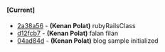 
#### [Current]

#### 
 * [2a38a56](../../commit/2a38a56) - __(Kenan Polat)__ rubyRailsClass
 * [d12fcb7](../../commit/d12fcb7) - __(Kenan Polat)__ falan filan
 * [04ad84d](../../commit/04ad84d) - __(Kenan Polat)__ blog sample initialized
